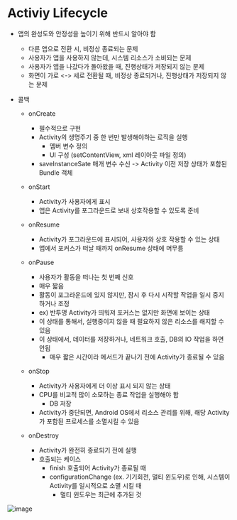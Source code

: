 # Activiy Lifecycle
- 앱의 완성도와 안정성을 높이기 위해 반드시 알아야 함
  - 다른 앱으로 전환 시, 비정상 종료되는 문제
  - 사용자가 앱을 사용하지 않는데, 시스템 리소스가 소비되는 문제
  - 사용자가 앱을 나갔다가 돌아왔을 때, 진행상태가 저장되지 않는 문제
  - 화면이 가로 <-> 세로 전환될 때, 비정상 종료되거나, 진행상태가 저장되지 않는 문제

- 콜백
  - onCreate
    - 필수적으로 구현
    - Activity의 생명주기 중 한 번만 발생해야하는 로직을 실행
      - 멤버 변수 정의
      - UI 구성 (setContentView, xml 레이아웃 파일 정의)
    - saveInstanceSate 매개 변수 수신 -> Activity 이전 저장 상태가 포함된 Bundle 객체

  - onStart
    - Activity가 사용자에게 표시
    - 앱은 Activity를 포그라운드로 보내 상호작용할 수 있도록 준비

  - onResume
    - Activity가 포그라운드에 표시되어, 사용자와 상호 작용할 수 있는 상태
    - 앱에서 포커스가 떠날 때까지 onResume 상태에 머무름

  - onPause
    - 사용자가 활동을 떠나는 첫 번째 신호
    - 매우 짧음
    - 활동이 포그라운드에 있지 않지만, 잠시 후 다시 시작할 작업을 일시 중지 하거나 조정
    - ex) 반투명 Activity가 띄워져 포커스는 없지만 화면에 보이는 상태
    - 이 상태를 통해서, 실행중이지 않을 때 필요하지 않은 리소스를 해지할 수 있음
    - 이 상태에서, 데이터를 저장하거나, 네트워크 호출, DB의 IO 작업을 하면 안됨
      - 매우 짧은 시간이라 메서드가 끝나기 전에 Activity가 종료될 수 있음

  - onStop
    - Activity가 사용자에게 더 이상 표시 되지 않는 상태
    - CPU를 비교적 많이 소모하는 종료 작업을 실행해야 함
      - DB 저장
    - Activity가 중단되면, Android OS에서 리소스 관리를 위해, 해당 Activity가 포함된 프로세스를 소멸시킬 수 있음

  - onDestroy
    - Activity가 완전히 종료되기 전에 실행
    - 호출되는 케이스
      - finish 호출되어 Activity가 종료될 때
      - configurationChange (ex. 기기회전, 멀티 윈도우)로 인해, 시스템이 Activity를 일시적으로 소멸 시킬 때
        - 멀티 윈도우는 최근에 추가된 것

![image](https://github.com/Dahoonkk/Fast_Campus_Android_Kotlin_Lecture/assets/128778997/8fcf53ab-80f8-45c6-91a2-e22f0efcf146)
